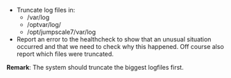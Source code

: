 
- Truncate log files in:
  - /var/log
  - /optvar/log/
  - /opt/jumpscale7/var/log
- Report an error to the healthcheck to show that an unusual situation occurred and that we need to check why this happened. Off course also report which files were truncated.

**Remark**: The system should truncate the biggest logfiles first.
